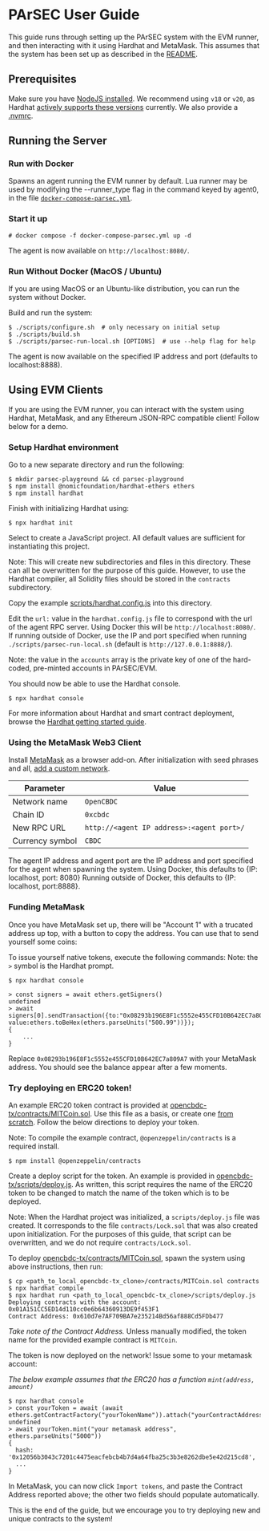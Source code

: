 # PArSEC User Guide

This guide runs through setting up the PArSEC system with the EVM runner, and then interacting with it using Hardhat and MetaMask.
This assumes that the system has been set up as described in the [README](https://github.com/mit-dci/opencbdc-tx#readme).

## Prerequisites

Make sure you have [NodeJS installed](https://github.com/nodesource/distributions/blob/master/README.md).
We recommend using `v18` or `v20`, as Hardhat [actively supports these versions](https://github.com/nodejs/release#release-schedule) currently.
We also provide a [.nvmrc](../.nvmrc).
## Running the Server
### Run with Docker

Spawns an agent running the EVM runner by default.
Lua runner may be used by modifying the --runner_type flag in the command keyed by agent0, in the file [`docker-compose-parsec.yml`](https://github.com/mit-dci/opencbdc-tx/blob/trunk/docker-compose-parsec.yml).

### Start it up
```console
# docker compose -f docker-compose-parsec.yml up -d
```

The agent is now available on `http://localhost:8080/`.


### Run Without Docker (MacOS / Ubuntu)
If you are using MacOS or an Ubuntu-like distribution, you can run the system without Docker.

Build and run the system:
```console
$ ./scripts/configure.sh  # only necessary on initial setup
$ ./scripts/build.sh
$ ./scripts/parsec-run-local.sh [OPTIONS]  # use --help flag for help
```
The agent is now available on the specified IP address and port (defaults to localhost:8888).

## Using EVM Clients
If you are using the EVM runner, you can interact with the system using Hardhat, MetaMask, and any Ethereum JSON-RPC compatible client!
Follow below for a demo.

### Setup Hardhat environment

Go to a new separate directory and run the following:

```console
$ mkdir parsec-playground && cd parsec-playground
$ npm install @nomicfoundation/hardhat-ethers ethers
$ npm install hardhat
```

Finish with initializing Hardhat using:

```console
$ npx hardhat init
```

Select to create a JavaScript project.
All default values are sufficient for instantiating this project.

Note: This will create new subdirectories and files in this directory.
These can all be overwritten for the purpose of this guide.
However, to use the Hardhat compiler, all Solidity files should be stored in the
`contracts` subdirectory.

Copy the example [scripts/hardhat.config.js](../scripts/hardhat.config.js) into this directory.

Edit the `url:` value in the `hardhat.config.js` file to correspond with the url of the agent RPC server.
Using Docker this will be `http://localhost:8080/`.
If running outside of Docker, use the IP and port specified when running `./scripts/parsec-run-local.sh` (default is `http://127.0.0.1:8888/`).

Note: the value in the `accounts` array is the private key of one of the hard-coded, pre-minted accounts in PArSEC/EVM.

You should now be able to use the Hardhat console.

```console
$ npx hardhat console
```

For more information about Hardhat and smart contract deployment,
browse the [Hardhat getting started guide](https://hardhat.org/hardhat-runner/docs/getting-started#quick-start).


### Using the MetaMask Web3 Client

Install [MetaMask](https://metamask.io/) as a browser add-on.
After initialization with seed phrases and all, [add a custom network](https://metamask.zendesk.com/hc/en-us/articles/360043227612-How-to-add-a-custom-network-RPC).

| Parameter       | Value                                     |
| --------------- | ------------------------------------------|
| Network name    | `OpenCBDC`                                |
| Chain ID        | `0xcbdc`                                  |
| New RPC URL     | `http://<agent IP address>:<agent port>/` |
| Currency symbol | `CBDC`                                    |

The agent IP address and agent port are the IP address and port specified for the agent when spawning the system.
Using Docker, this defaults to {IP: localhost, port: 8080}
Running outside of Docker, this defaults to {IP: localhost, port:8888}.
### Funding MetaMask

Once you have MetaMask set up, there will be "Account 1" with a trucated address up top, with a button to copy the address.
You can use that to send yourself some coins:

To issue yourself native tokens, execute the following commands:
Note: the `>` symbol is the Hardhat prompt.
```console
$ npx hardhat console

> const signers = await ethers.getSigners()
undefined
> await signers[0].sendTransaction({to:"0x08293b196E8F1c5552e455CFD10B642EC7a809A7", value:ethers.toBeHex(ethers.parseUnits("500.99"))});
{
    ...
}
```

Replace `0x08293b196E8F1c5552e455CFD10B642EC7a809A7` with your MetaMask address.
You should see the balance appear after a few moments.

### Try deploying en ERC20 token!

An example ERC20 token contract is provided at [opencbdc-tx/contracts/MITCoin.sol](../contracts/MITCoin.sol).
Use this file as a basis, or create one [from scratch](https://dev.to/yakult/a-concise-hardhat-tutorial-part-2-writing-erc20-2jpm).
Follow the below directions to deploy your token.

Note: To compile the example contract, `@openzeppelin/contracts` is a required install.
```console
$ npm install @openzeppelin/contracts
```
Create a deploy script for the token. An example is provided in [opencbdc-tx/scripts/deploy.js](../scripts/deploy.js).
As written, this script requires the name of the ERC20 token to be changed to match the name of the token which is to be deployed.

Note: When the Hardhat project was initialized, a `scripts/deploy.js` file was created.
It corresponds to the file `contracts/Lock.sol` that was also created upon initialization.
For the purposes of this guide, that script can be overwritten, and we do not require `contracts/Lock.sol`.

To deploy [opencbdc-tx/contracts/MITCoin.sol](../contracts/MITCoin.sol), spawn the system using above instructions, then run:

```console
$ cp <path_to_local_opencbdc-tx_clone>/contracts/MITCoin.sol contracts
$ npx hardhat compile
$ npx hardhat run <path_to_local_opencbdc-tx_clone>/scripts/deploy.js
Deploying contracts with the account: 0x01A151CC5ED14d110cc0e6b64360913DE9f453F1
Contract Address: 0x610d7e7AF709BA7e235214Bd56af888Cd5FDb477
```

*Take note of the Contract Address.*
Unless manually modified, the token name for the provided example contract is `MITCoin`.

The token is now deployed on the network!
Issue some to your metamask account:

*The below example assumes that the ERC20 has a function `mint(address, amount)`*


```console
$ npx hardhat console
> const yourToken = await (await ethers.getContractFactory("yourTokenName")).attach("yourContractAddress");
undefined
> await yourToken.mint("your metamask address", ethers.parseUnits("5000"))
{
  hash: '0x12056b3043c7201c4475eacfebcb4b7d4a64fba25c3b3e8262dbe5e42d215cd8',
  ...
}
```

In MetaMask, you can now click `Import tokens`, and paste the Contract Address reported above; the other two fields should populate automatically.

This is the end of the guide, but we encourage you to try deploying new and unique contracts to the system!
